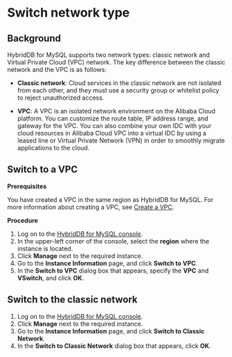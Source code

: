 # Switch network type

## Background

HybridDB for MySQL supports two network types: classic network and Virtual Private Cloud \(VPC\) network. The key difference between the classic network and the VPC is as follows:

-   **Classic network**: Cloud services in the classic network are not isolated from each other, and they must use a security group or whitelist policy to reject unauthorized access.

-   **VPC**: A VPC is an isolated network environment on the Alibaba Cloud platform. You can customize the route table, IP address range, and gateway for the VPC. You can also combine your own IDC with your cloud resources in Alibaba Cloud VPC into a virtual IDC by using a leased line or Virtual Private Network \(VPN\) in order to smoothly migrate applications to the cloud.


## Switch to a VPC

**Prerequisites**

You have created a VPC in the same region as HybridDB for MySQL. For more information about creating a VPC, see [Create a VPC](https://www.alibabacloud.com/help/doc-detail/65398.html).

**Procedure**

1.  Log on to the [HybridDB for MySQL console](https://petadata.console.aliyun.com/).
2.  In the upper-left corner of the console, select the **region** where the instance is located.
3.  Click **Manage** next to the required instance.
4.  Go to the **Instance Information** page, and click **Switch to VPC**.
5.  In the **Switch to VPC** dialog box that appears, specify the **VPC** and **VSwitch**, and click **OK**.

## Switch to the classic network

1.  Log on to the [HybridDB for MySQL console](https://petadata.console.aliyun.com/).
2.  Click **Manage** next to the required instance.
3.  Go to the **Instance Information** page, and click **Switch to Classic Network**.
4.  In the **Switch to Classic Network** dialog box that appears, click **OK**.

